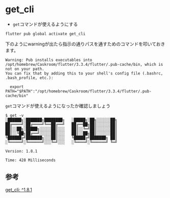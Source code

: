 # get_cli

- `get`コマンドが使えるようにする

```
flutter pub global activate get_cli
```

下のようにwarningが出たら指示の通りパスを通すためのコマンドを叩いておきます。

```
Warning: Pub installs executables into /opt/homebrew/Caskroom/flutter/3.3.4/flutter/.pub-cache/bin, which is not on your path.
You can fix that by adding this to your shell's config file (.bashrc, .bash_profile, etc.):

  export PATH="$PATH":"/opt/homebrew/Caskroom/flutter/3.3.4/flutter/.pub-cache/bin"
```

`get`コマンドが使えるようになったか確認しましょう

```
$ get -v
░██████╗░███████╗████████╗   ░█████╗░██╗░░░░░░██╗
██╔════╝░██╔════╝╚══██╔══╝   ██╔══██╗██║░░░░░░██║
██║░░██╗░█████╗░░░░░██║░░░   ██║░░╚═╝██║░░░░░░██║
██║░░╚██╗██╔══╝░░░░░██║░░░   ██║░░██╗██║░░░░░░██║
╚██████╔╝███████╗░░░██║░░░   ╚█████╔╝███████╗ ██║
░╚═════╝░╚══════╝░░░╚═╝░░░   ░╚════╝░╚══════╝ ╚═╝

Version: 1.8.1

Time: 428 Milliseconds
```

## 参考
[get_cli: ^1.8.1](https://pub.dev/packages/get_cli)